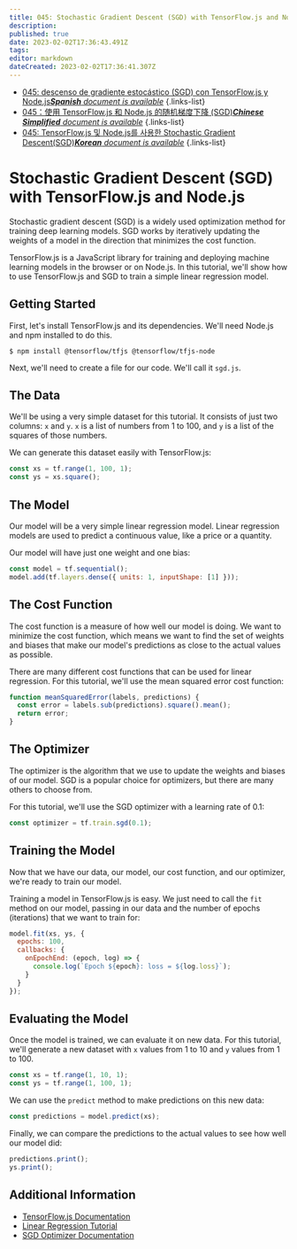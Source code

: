 ```yaml
---
title: 045: Stochastic Gradient Descent (SGD) with TensorFlow.js and Node.js
description: 
published: true
date: 2023-02-02T17:36:43.491Z
tags: 
editor: markdown
dateCreated: 2023-02-02T17:36:41.307Z
---
```


- [045: descenso de gradiente estocástico (SGD) con TensorFlow.js y Node.js***Spanish** document is available*](/es/Knowledge-base/TensorFlow-js/Learning/045-stochastic-gradient-descent-sgd-with-tensorflow-js-and-node-js)
{.links-list}
- [045：使用 TensorFlow.js 和 Node.js 的随机梯度下降 (SGD)***Chinese Simplified** document is available*](/zh/Knowledge-base/TensorFlow-js/Learning/045-stochastic-gradient-descent-sgd-with-tensorflow-js-and-node-js)
{.links-list}
- [045: TensorFlow.js 및 Node.js를 사용한 Stochastic Gradient Descent(SGD)***Korean** document is available*](/ko/Knowledge-base/TensorFlow-js/Learning/045-stochastic-gradient-descent-sgd-with-tensorflow-js-and-node-js)
{.links-list}


# Stochastic Gradient Descent (SGD) with TensorFlow.js and Node.js

Stochastic gradient descent (SGD) is a widely used optimization method for training deep learning models. SGD works by iteratively updating the weights of a model in the direction that minimizes the cost function.

TensorFlow.js is a JavaScript library for training and deploying machine learning models in the browser or on Node.js. In this tutorial, we'll show how to use TensorFlow.js and SGD to train a simple linear regression model.

## Getting Started

First, let's install TensorFlow.js and its dependencies. We'll need Node.js and npm installed to do this.

    $ npm install @tensorflow/tfjs @tensorflow/tfjs-node

Next, we'll need to create a file for our code. We'll call it `sgd.js`.

## The Data

We'll be using a very simple dataset for this tutorial. It consists of just two columns: `x` and `y`. `x` is a list of numbers from 1 to 100, and `y` is a list of the squares of those numbers.

We can generate this dataset easily with TensorFlow.js:

```javascript
const xs = tf.range(1, 100, 1);
const ys = xs.square();
```

## The Model

Our model will be a very simple linear regression model. Linear regression models are used to predict a continuous value, like a price or a quantity.

Our model will have just one weight and one bias:

```javascript
const model = tf.sequential();
model.add(tf.layers.dense({ units: 1, inputShape: [1] }));
```

## The Cost Function

The cost function is a measure of how well our model is doing. We want to minimize the cost function, which means we want to find the set of weights and biases that make our model's predictions as close to the actual values as possible.

There are many different cost functions that can be used for linear regression. For this tutorial, we'll use the mean squared error cost function:

```javascript
function meanSquaredError(labels, predictions) {
  const error = labels.sub(predictions).square().mean();
  return error;
}
```

## The Optimizer

The optimizer is the algorithm that we use to update the weights and biases of our model. SGD is a popular choice for optimizers, but there are many others to choose from.

For this tutorial, we'll use the SGD optimizer with a learning rate of 0.1:

```javascript
const optimizer = tf.train.sgd(0.1);
```

## Training the Model

Now that we have our data, our model, our cost function, and our optimizer, we're ready to train our model.

Training a model in TensorFlow.js is easy. We just need to call the `fit` method on our model, passing in our data and the number of epochs (iterations) that we want to train for:

```javascript
model.fit(xs, ys, {
  epochs: 100,
  callbacks: {
    onEpochEnd: (epoch, log) => {
      console.log(`Epoch ${epoch}: loss = ${log.loss}`);
    }
  }
});
```

## Evaluating the Model

Once the model is trained, we can evaluate it on new data. For this tutorial, we'll generate a new dataset with `x` values from 1 to 10 and `y` values from 1 to 100.

```javascript
const xs = tf.range(1, 10, 1);
const ys = tf.range(1, 100, 1);
```

We can use the `predict` method to make predictions on this new data:

```javascript
const predictions = model.predict(xs);
```

Finally, we can compare the predictions to the actual values to see how well our model did:

```javascript
predictions.print();
ys.print();
```

## Additional Information

- [TensorFlow.js Documentation](https://js.tensorflow.org/)
- [Linear Regression Tutorial](https://machinelearningmastery.com/linear-regression-tutorial-machine-learning/)
- [SGD Optimizer Documentation](https://www.tensorflow.org/api_docs/python/tf/train/GradientDescentOptimizer)